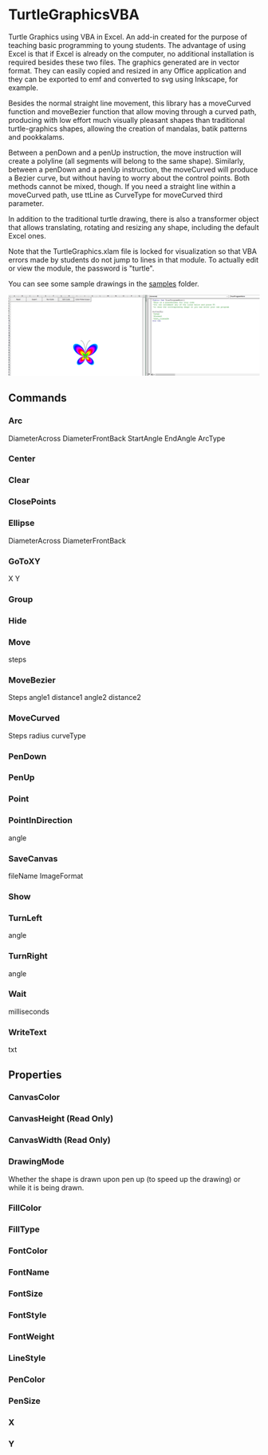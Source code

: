 # TurtleGraphicsVBA
Turtle Graphics using VBA in Excel. An add-in created for the purpose of teaching basic programming to young students. The advantage of using Excel is that if Excel is already on the computer, no additional installation is required besides these two files. The graphics generated are in vector format. They can easily copied and resized in any Office application and they can be exported to emf and converted to svg using Inkscape, for example.

Besides the normal straight line movement, this library has a moveCurved function and moveBezier function that allow moving through a curved path, producing with low effort much visually pleasant shapes than traditional turtle-graphics shapes, allowing the creation of mandalas, batik patterns and pookkalams.

Between a penDown and a penUp instruction, the move instruction will create a polyline (all segments will belong to the same shape). Similarly, between a penDown and a penUp instruction, the moveCurved will produce a Bezier curve, but without having to worry about the control points. Both methods cannot be mixed, though. If you need a straight line within a moveCurved path, use ttLine as CurveType for moveCurved third parameter. 

In addition to the traditional turtle drawing, there is also a transformer object that allows translating, rotating and resizing any shape, including the default Excel ones.


Note that the TurtleGraphics.xlam file is locked for visualization so that VBA errors made by students do not jump to lines in that module. To actually edit or view the module, the password is "turtle".

You can see some sample drawings in the [samples](https://github.com/fizban99/TurtleGraphicsVBA/tree/main/samples) folder.

![Main screen](./img/main-screen.png?raw=true)


## Commands

### Arc

DiameterAcross
DiameterFrontBack 
StartAngle 
EndAngle
ArcType

### Center

### Clear

### ClosePoints

### Ellipse
DiameterAcross
DiameterFrontBack

### GoToXY
X
Y

### Group

### Hide

### Move
steps

### MoveBezier
Steps
angle1
distance1
angle2
distance2

### MoveCurved
Steps
radius
curveType

### PenDown

### PenUp

### Point

### PointInDirection
angle

### SaveCanvas
fileName
ImageFormat

### Show

### TurnLeft
angle

### TurnRight
angle

### Wait
milliseconds

### WriteText
txt


## Properties

### CanvasColor

### CanvasHeight (Read Only)

### CanvasWidth (Read Only)

### DrawingMode
  Whether the shape is drawn upon pen up (to speed up the drawing) or while it is being drawn.

### FillColor

### FillType

### FontColor

### FontName

### FontSize

### FontStyle

### FontWeight

### LineStyle

### PenColor

### PenSize

### X

### Y
